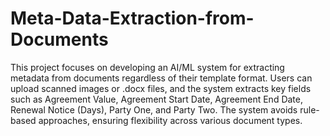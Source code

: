 # Meta-Data-Extraction-from-Documents
This project focuses on developing an AI/ML system for extracting metadata from documents regardless of their template format. Users can upload scanned images or .docx files, and the system extracts key fields such as Agreement Value, Agreement Start Date, Agreement End Date, Renewal Notice (Days), Party One, and Party Two. The system avoids rule-based approaches, ensuring flexibility across various document types.
